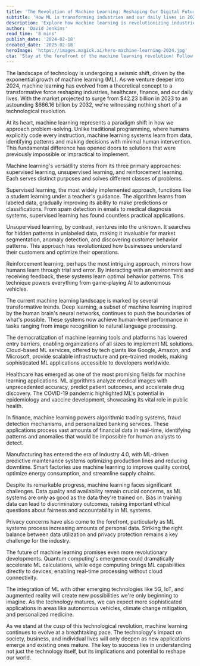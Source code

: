 ```yaml
---
title: 'The Revolution of Machine Learning: Reshaping Our Digital Future'
subtitle: 'How ML is transforming industries and our daily lives in 2024'
description: 'Explore how machine learning is revolutionizing industries with breakthroughs in supervised, unsupervised, and reinforcement learning while addressing challenges in data quality, ethics, and privacy. Discover the transformative impact on healthcare, finance, and manufacturing as we delve into this digital revolution.'
author: 'David Jenkins'
read_time: '8 mins'
publish_date: '2024-02-18'
created_date: '2025-02-18'
heroImage: 'https://images.magick.ai/hero-machine-learning-2024.jpg'
cta: 'Stay at the forefront of the machine learning revolution! Follow us on LinkedIn for daily insights into AI and ML innovations that are shaping our digital future.'
---
```


The landscape of technology is undergoing a seismic shift, driven by the exponential growth of machine learning (ML). As we venture deeper into 2024, machine learning has evolved from a theoretical concept to a transformative force reshaping industries, healthcare, finance, and our daily lives. With the market projected to surge from $42.23 billion in 2023 to an astounding $666.16 billion by 2032, we're witnessing nothing short of a technological revolution.

At its heart, machine learning represents a paradigm shift in how we approach problem-solving. Unlike traditional programming, where humans explicitly code every instruction, machine learning systems learn from data, identifying patterns and making decisions with minimal human intervention. This fundamental difference has opened doors to solutions that were previously impossible or impractical to implement.

Machine learning's versatility stems from its three primary approaches: supervised learning, unsupervised learning, and reinforcement learning. Each serves distinct purposes and solves different classes of problems.

Supervised learning, the most widely implemented approach, functions like a student learning under a teacher's guidance. The algorithm learns from labeled data, gradually improving its ability to make predictions or classifications. From spam detection in emails to medical diagnosis systems, supervised learning has found countless practical applications.

Unsupervised learning, by contrast, ventures into the unknown. It searches for hidden patterns in unlabeled data, making it invaluable for market segmentation, anomaly detection, and discovering customer behavior patterns. This approach has revolutionized how businesses understand their customers and optimize their operations.

Reinforcement learning, perhaps the most intriguing approach, mirrors how humans learn through trial and error. By interacting with an environment and receiving feedback, these systems learn optimal behavior patterns. This technique powers everything from game-playing AI to autonomous vehicles.

The current machine learning landscape is marked by several transformative trends. Deep learning, a subset of machine learning inspired by the human brain's neural networks, continues to push the boundaries of what's possible. These systems now achieve human-level performance in tasks ranging from image recognition to natural language processing.

The democratization of machine learning tools and platforms has lowered entry barriers, enabling organizations of all sizes to implement ML solutions. Cloud-based ML services, offered by tech giants like Google, Amazon, and Microsoft, provide scalable infrastructure and pre-trained models, making sophisticated ML applications accessible to developers worldwide.

Healthcare has emerged as one of the most promising fields for machine learning applications. ML algorithms analyze medical images with unprecedented accuracy, predict patient outcomes, and accelerate drug discovery. The COVID-19 pandemic highlighted ML's potential in epidemiology and vaccine development, showcasing its vital role in public health.

In finance, machine learning powers algorithmic trading systems, fraud detection mechanisms, and personalized banking services. These applications process vast amounts of financial data in real-time, identifying patterns and anomalies that would be impossible for human analysts to detect.

Manufacturing has entered the era of Industry 4.0, with ML-driven predictive maintenance systems optimizing production lines and reducing downtime. Smart factories use machine learning to improve quality control, optimize energy consumption, and streamline supply chains.

Despite its remarkable progress, machine learning faces significant challenges. Data quality and availability remain crucial concerns, as ML systems are only as good as the data they're trained on. Bias in training data can lead to discriminatory outcomes, raising important ethical questions about fairness and accountability in ML systems.

Privacy concerns have also come to the forefront, particularly as ML systems process increasing amounts of personal data. Striking the right balance between data utilization and privacy protection remains a key challenge for the industry.

The future of machine learning promises even more revolutionary developments. Quantum computing's emergence could dramatically accelerate ML calculations, while edge computing brings ML capabilities directly to devices, enabling real-time processing without cloud connectivity.

The integration of ML with other emerging technologies like 5G, IoT, and augmented reality will create new possibilities we're only beginning to imagine. As the technology matures, we can expect more sophisticated applications in areas like autonomous vehicles, climate change mitigation, and personalized medicine.

As we stand at the cusp of this technological revolution, machine learning continues to evolve at a breathtaking pace. The technology's impact on society, business, and individual lives will only deepen as new applications emerge and existing ones mature. The key to success lies in understanding not just the technology itself, but its implications and potential to reshape our world.